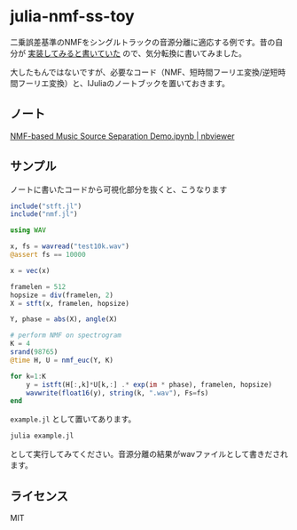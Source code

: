 julia-nmf-ss-toy
================

二乗誤差基準のNMFをシングルトラックの音源分離に適応する例です。昔の自分が [実装してみると書いていた](http://r9y9.github.io/blog/2013/07/27/nmf-euclid/) ので、気分転換に書いてみました。

大したもんではないですが、必要なコード（NMF、短時間フーリエ変換/逆短時間フーリエ変換）と、IJuliaのノートブックを置いておきます。

## ノート

[NMF-based Music Source Separation Demo.ipynb | nbviewer](http://nbviewer.ipython.org/github/r9y9/julia-nmf-ss-toy/blob/master/NMF-based%20Music%20Source%20Separation%20Demo.ipynb)

## サンプル

ノートに書いたコードから可視化部分を抜くと、こうなります

```julia
include("stft.jl")
include("nmf.jl")

using WAV

x, fs = wavread("test10k.wav")
@assert fs == 10000

x = vec(x)

framelen = 512
hopsize = div(framelen, 2)
X = stft(x, framelen, hopsize)

Y, phase = abs(X), angle(X)

# perform NMF on spectrogram
K = 4
srand(98765)
@time H, U = nmf_euc(Y, K)

for k=1:K
    y = istft(H[:,k]*U[k,:] .* exp(im * phase), framelen, hopsize)
    wavwrite(float16(y), string(k, ".wav"), Fs=fs)
end
```

`example.jl` として置いてあります。

```sh
julia example.jl
```

として実行してみてください。音源分離の結果がwavファイルとして書きだされます。

## ライセンス

MIT

